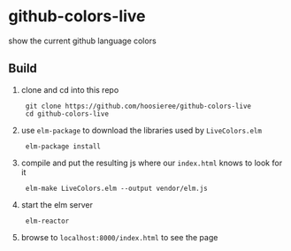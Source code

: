 # github-colors-live
show the current github language colors

Build
-----

1. clone and cd into this repo

        git clone https://github.com/hoosieree/github-colors-live
        cd github-colors-live

2. use `elm-package` to download the libraries used by `LiveColors.elm`

        elm-package install

3. compile and put the resulting js where our `index.html` knows to look for it

        elm-make LiveColors.elm --output vendor/elm.js

4. start the elm server

        elm-reactor

5. browse to `localhost:8000/index.html` to see the page
